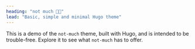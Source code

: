 ```yaml
---
heading: "not much 👋🏻"
lead: "Basic, simple and minimal Hugo theme"
---
```


This is a demo of the `not-much` theme, built with Hugo, and is intended to be trouble-free. Explore it to see what `not-much` has to offer.